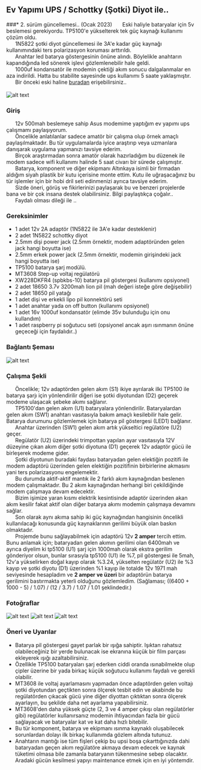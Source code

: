## Ev Yapımı UPS / Schottky (Şotki) Diyot ile.. 


###* 2. sürüm güncellemesi.. (Ocak 2023)
&nbsp;&nbsp;&nbsp;&nbsp;&nbsp;&nbsp;Eski haliyle bataryalar için 5v beslemesi gerekiyordu. TP5100'e yükselterek tek güç kaynağı kullanımı çözüm oldu.
<br>&nbsp;&nbsp;&nbsp;&nbsp;&nbsp;&nbsp;1N5822 şotki diyot güncellemesi ile 3A'e kadar güç kaynağı kullanımındaki ters polarizasyon koruması arttırıldı.
<br>&nbsp;&nbsp;&nbsp;&nbsp;&nbsp;&nbsp;Anahtar led batarya göstergesinin önüne alındı. Böylelikle anahtarın kapandığında led sönerek işlevi gözlemlenebilir hale geldi.
<br>&nbsp;&nbsp;&nbsp;&nbsp;&nbsp;&nbsp;1000uf kondansatör ile modemin çektiği akım sonucu dalgalanmalar en aza indirildi. Hatta bu stabilite sayesinde ups kullanımı 5 saate yaklaşmıştır. 
<br>&nbsp;&nbsp;&nbsp;&nbsp;&nbsp;&nbsp;Bir önceki eski haline [buradan](Readme_v1.md) erişebilirsiniz..
<br><br>![alt text](elapsed_time_v2.png)

### Giriş
&nbsp;&nbsp;&nbsp;&nbsp;&nbsp;&nbsp;12v 500mah beslemeye sahip Asus modemime yaptığım ev yapımı ups çalışmamı paylaşıyorum.
<br>&nbsp;&nbsp;&nbsp;&nbsp;&nbsp;&nbsp;Öncelikle anlatılanlar sadece amatör bir çalışma olup örnek amaçlı paylaşılmaktadır. Bu tür uygulamalarda iyice araştırıp veya uzmanlara danışarak uygulama yapmanızı tavsiye ederim.
<br>&nbsp;&nbsp;&nbsp;&nbsp;&nbsp;&nbsp;Birçok araştırmadan sonra amatör olarak hazırladığım bu düzenek ile modem sadece wifi kullanımı halinde 5 saat civarı bir sürede çalışmıştır. 
<br>&nbsp;&nbsp;&nbsp;&nbsp;&nbsp;&nbsp;Batarya, komponent ve diğer ekipmanı Altınkaya isimli bir firmadan aldığım siyah plastik bir kutu içerisine monte ettim. Kutu ile uğraşacağınız bu tür işlemler için bir hobi dril seti edinmenizi ayrıca tavsiye ederim.
<br>&nbsp;&nbsp;&nbsp;&nbsp;&nbsp;&nbsp;Sizde öneri, görüş ve fikirlerinizi paylaşarak bu ve benzeri projelerde bana ve bir çok insana destek olabilirsiniz. Bilgi paylaştıkça çoğalır..
<br>&nbsp;&nbsp;&nbsp;&nbsp;&nbsp;&nbsp;Faydalı olması dileği ile ..

### Gereksinimler
- 1 adet 12v 2A adaptör (1N5822 ile 3A'e kadar desteklenir)
- 2 adet 1N5822 schottky diyot 
- 2.5mm dişi power jack (2.5mm örnektir, modem adaptöründen gelen jack hangi boyutta ise)
- 2.5mm erkek power jack (2.5mm örnektir, modemin girişindeki jack hangi boyutta ise)
- TP5100 batarya şarj modülü. 
- MT3608 Step-up voltaj regülatörü
- XW228DKFR4 (spbkbs-10) batarya pil göstergesi (kullanımı opsiyonel)
- 2 adet 18650 3.7v 3200mah lion pil (mah değeri isteğe göre değişebilir)
- 2 adet 18650 pil yatağı
- 1 adet dişi ve erkekli lipo pil konnektörü seti
- 1 adet anahtar yada on off button (kullanımı opsiyonel)
- 1 adet 16v 1000uf kondansatör (elimde 35v bulunduğu için onu kullandım)
- 1 adet raspberry pi soğutucu seti (opsiyonel ancak aşırı ısınmanın önüne geçeceği için faydalıdır..)

### Bağlantı Şeması
![alt text](schema_v2.png)

### Çalışma Şekli
&nbsp;&nbsp;&nbsp;&nbsp;&nbsp;&nbsp;Öncelikle; 12v  adaptörden gelen akım (S1) ikiye ayrılarak ilki TP5100 ile batarya şarjı için yönlendirilir diğeri ise şotki diyotundan (D2) geçerek modeme ulaşacak şebeke akımı sağlanır.
<br>&nbsp;&nbsp;&nbsp;&nbsp;&nbsp;&nbsp;TP5100'dan gelen akım (U1) bataryalara yönlendirilir. Bataryalardan gelen akım (SW1) anahtarı vasıtasıyla bakım amaçlı kesilebilir hale gelir. Batarya durumunu gözlemlemek için batarya pil göstergesi (LED1) bağlanır.
<br>&nbsp;&nbsp;&nbsp;&nbsp;&nbsp;&nbsp;Anahtar üzerinden (SW1) gelen akım artık yükseltici regülatöre (U2) geçer.
<br>&nbsp;&nbsp;&nbsp;&nbsp;&nbsp;&nbsp;Regülatör (U2) üzerindeki trimpottan yapılan ayar vasıtasıyla 12V düzeyine çıkan akım diğer şotki diyotuna (D1) geçerek 12v adaptör gücü ile birleşerek modeme gider.
<br>&nbsp;&nbsp;&nbsp;&nbsp;&nbsp;&nbsp;Şotki diyotunun buradaki faydası bataryadan gelen elektiğin pozitifi ile modem adaptörü üzerinden gelen elektiğin pozitifinin birbirlerine akmasını yani ters polarizasyonu engelemektir.
<br>&nbsp;&nbsp;&nbsp;&nbsp;&nbsp;&nbsp;Bu durumda aktif-aktif mantık ile 2 farklı akım kaynağından beslenen modem çalışmaktadır. Bu 2 akım kaynağından herhangi biri çekildiğinde modem çalışmaya devam edecektir. 
<br>&nbsp;&nbsp;&nbsp;&nbsp;&nbsp;&nbsp;Bizim işimize yaran kısmı elektrik kesintisinde adaptör üzerinden akan akım kesilir fakat aktif olan diğer batarya akımı modemin çalışmaya devamını sağlar.
<br>&nbsp;&nbsp;&nbsp;&nbsp;&nbsp;&nbsp;Son olarak aynı akıma sahip iki güç kaynağından hangisinin öncelikli kullanılacağı konusunda güç kaynaklarının gerilimi büyük olan baskın olmaktadır. 
<br>&nbsp;&nbsp;&nbsp;&nbsp;&nbsp;&nbsp;Projemde bunu sağlayabilmek için adaptörü 12v <b>2 amper</b> tercih ettim. Bunu anlamak için; bataryadan gelen akımın gerilimi olan 6400mah ve ayrıca diyelim ki tp5100 (U1) şarj için 1000mah olarak ekstra gerilim gönderiyor olsun, bunlar sırasıyla tp5100 (U1) ile %7, pil göstergesi ile 5mah, 12v'a yükselirken doğal kayıp olarak %3.24, yükselten regülatör (U2) ile %3 kayıp ve şotki diyotu (D1) üzerinden %1 kayıp ile totalde 12v 1971 mah seviyesinde hesapladım ve <b>2 amper ve üzeri</b> bir adaptörün batarya gerilimini bastırmakta yeterli olduğunu gözlemledim. (Sağlaması; ((6400 + 1000 - 5) / 1.07) / (12 / 3.7) / 1.07 / 1.01 şeklindedir.)

### Fotoğraflar
![alt text](front_v2.png)
![alt text](in_v2.png)
![alt text](top_v2.png)

### Öneri ve Uyarılar
- Batarya pil göstergesi gayet parlak bir ışığa sahiptir. Işıktan rahatsız olabileceğiniz bir yerde bulunacak ise ekranına küçük bir film parçası ekleyerek ışığı azaltabilirsiniz.
- Özellikle TP5100 bataryaları şarj ederken ciddi oranda ısınabilmekte olup çipler üzerine bir yada birkaç küçük soğutucu kullanımı faydalı ve gerekli olabilir.
- MT3608 ile voltaj ayarlamasını yapmadan önce adaptörden gelen voltajı şotki diyotundan geçtikten sonra ölçerek tesbit edin ve akabinde bu regülatörden çıkacak gücü yine diğer diyottan çıktıktan sonra ölçerek ayarlayın, bu şekilde daha net ayarlama yapabilirsiniz.
- MT3608'den daha yüksek güçte (2, 3 ve 4 amper çıkışı olan regülatörler gibi) regülatörler kullanırsanız modemin ihtiyacından fazla bir gücü sağlayacak ve bataryalar kat ve kat daha hızlı bitebilir.
- Bu tür komponent, batarya ve ekipmanı ısınma kaynaklı oluşabilecek sorunlardan dolayı ilk birkaç kullanımda gözlem altında tutunuz. 
- Anahtarın mantığı ise tüm fişleri çekip bu upsi boşa çıkarttığınızda dahi bataryadan geçen akım regülatöre akmaya devam edecek ve kaynak tüketimi olmasa bile zamanla bataryanın tükenmesine sebep olacaktır. Aradaki gücün kesilmesi yapıyı maintenance etmek için en iyi yöntemdir.
